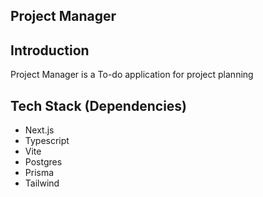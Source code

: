 Project Manager
-----

## Introduction

Project Manager is a To-do application for project planning

## Tech Stack (Dependencies)
* Next.js
* Typescript
* Vite
* Postgres
* Prisma
* Tailwind
```
